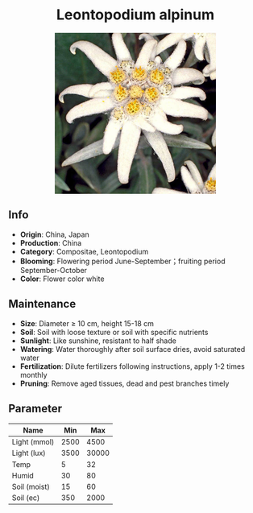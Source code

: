 <h1 align='center'>Leontopodium alpinum</h1>
<p align="center">
    <img 
        align='center'
        width='320'
        src="../images/leontopodium alpinum.png" 
        alt='Leontopodium alpinum' />
</p>

## Info

 - **Origin**: China, Japan
 - **Production**: China
 - **Category**: Compositae, Leontopodium
 - **Blooming**: Flowering period June-September；fruiting period September-October
 - **Color**: Flower color white

## Maintenance

 - **Size**: Diameter ≥ 10 cm, height 15-18 cm
 - **Soil**: Soil with loose texture or soil with specific nutrients
 - **Sunlight**: Like sunshine, resistant to half shade
 - **Watering**: Water thoroughly after soil surface dries, avoid saturated water
 - **Fertilization**: Dilute fertilizers following instructions, apply 1-2 times monthly
 - **Pruning**: Remove aged tissues, dead and pest branches timely

## Parameter

| Name         | Min  | Max   |
|--------------|------|-------|
| Light (mmol) | 2500 | 4500  |
| Light (lux)  | 3500 | 30000 |
| Temp         | 5    | 32    |
| Humid        | 30   | 80    |
| Soil (moist) | 15   | 60    |
| Soil (ec)    | 350  | 2000  |